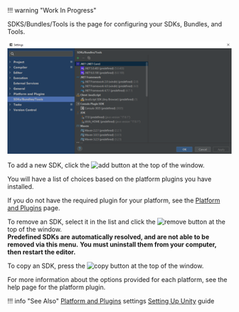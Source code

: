 !!! warning "Work In Progress"

SDKS/Bundles/Tools is the page for configuring your SDKs, Bundles, and Tools.

![UI Screenshot](images/sdks_bundles_tools.png)

To add a new SDK, click the <img src="../images/add.png" alt="add"/> button at the top of the window.

You will have a list of choices based on the platform plugins you have installed.

If you do not have the required plugin for your platform, see the [Platform and Plugins] page.

To remove an SDK, select it in the list and click the
<img src="../images/remove.png" alt="remove"/>  button at the top of the window.<br/>
**Predefined SDKs are automatically resolved, and are not able to be removed via this menu.**
**You must uninstall them from your computer, then restart the editor.**

To copy an SDK, press the <img src="../images/copy.png" alt="copy"/> button at the top of the window.

For more information about the options provided for each platform, see the help page for the platform plugin.

!!! info "See Also"
	[Platform and Plugins] settings
	[Setting Up Unity] guide

<!--- Links --->
[Platform and Plugins]:./platform_and_plugins/index.md
[Setting Up Unity]:/plugins/consulo.unity3d/setup.md

